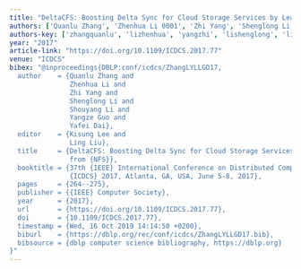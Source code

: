 ```yaml
---
title: "DeltaCFS: Boosting Delta Sync for Cloud Storage Services by Learning from NFS"
authors: ['Quanlu Zhang', 'Zhenhua Li 0001', 'Zhi Yang', 'Shenglong Li', 'Shouyang Li', 'Yangze Guo', 'Yafei Dai']
authors-key: ['zhangquanlu', 'lizhenhua', 'yangzhi', 'lishenglong', 'lishouyang', 'guoyangze', 'daiyafei']
year: "2017"
article-link: "https://doi.org/10.1109/ICDCS.2017.77"
venue: "ICDCS"
bibex: "@inproceedings{DBLP:conf/icdcs/ZhangLYLLGD17,
  author    = {Quanlu Zhang and
               Zhenhua Li and
               Zhi Yang and
               Shenglong Li and
               Shouyang Li and
               Yangze Guo and
               Yafei Dai},
  editor    = {Kisung Lee and
               Ling Liu},
  title     = {DeltaCFS: Boosting Delta Sync for Cloud Storage Services by Learning
               from {NFS}},
  booktitle = {37th {IEEE} International Conference on Distributed Computing Systems,
               {ICDCS} 2017, Atlanta, GA, USA, June 5-8, 2017},
  pages     = {264--275},
  publisher = {{IEEE} Computer Society},
  year      = {2017},
  url       = {https://doi.org/10.1109/ICDCS.2017.77},
  doi       = {10.1109/ICDCS.2017.77},
  timestamp = {Wed, 16 Oct 2019 14:14:50 +0200},
  biburl    = {https://dblp.org/rec/conf/icdcs/ZhangLYLLGD17.bib},
  bibsource = {dblp computer science bibliography, https://dblp.org}
}"
---
```

